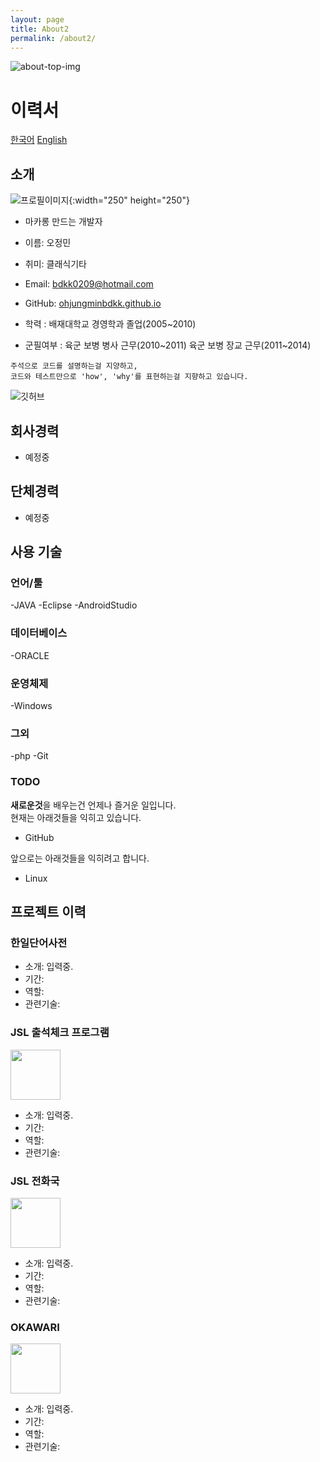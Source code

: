 ```yaml
---
layout: page
title: About2
permalink: /about2/
---
```


![about-top-img]({{site.baseurl}}/images/about-top-img.jpg)

# 이력서

[한국어](./README.md) [English](./README_en.md)

## 소개
![프로필이미지]({{site.baseurl}}/images/profile.jpg){:width="250" height="250"}

- 마카롱 만드는 개발자
- 이름: 오정민

- 취미: 클래식기타
- Email: bdkk0209@hotmail.com
- GitHub: [ohjungminbdkk.github.io](https://ohjungminbdkk.github.io)
- 학력 : 배재대학교 경영학과 졸업(2005~2010)
- 군필여부 : 육군 보병 병사 근무(2010~2011)
		육군 보병 장교 근무(2011~2014)
```
주석으로 코드를 설명하는걸 지양하고, 
코드와 테스트만으로 'how', 'why'를 표현하는걸 지향하고 있습니다.
```

![깃허브](https://github.com/JSpiner/RESUME/raw/master/images/github.png)

## 회사경력
- 예정중

## 단체경력
- 예정중

## 사용 기술
### 언어/툴
-JAVA
-Eclipse
-AndroidStudio

### 데이터베이스
-ORACLE

### 운영체제
-Windows

### 그외
-php
-Git


### TODO
**새로운것**을 배우는건 언제나 즐거운 일입니다. <br/>
현재는 아래것들을 익히고 있습니다.
- GitHub

앞으로는 아래것들을 익히려고 합니다.
- Linux

## 프로젝트 이력

### 한일단어사전
- 소개: 입력중.
- 기간: 
- 역할: 
- 관련기술: 

### JSL 출석체크 프로그램
<img src="" width="80" height="80"/>

- 소개: 입력중.
- 기간: 
- 역할: 
- 관련기술:

### JSL 전화국
<img src="" width="80" height="80"/>

- 소개: 입력중.
- 기간: 
- 역할: 
- 관련기술:

### OKAWARI
<img src="" width="80" height="80"/>

- 소개: 입력중.
- 기간: 
- 역할: 
- 관련기술:


